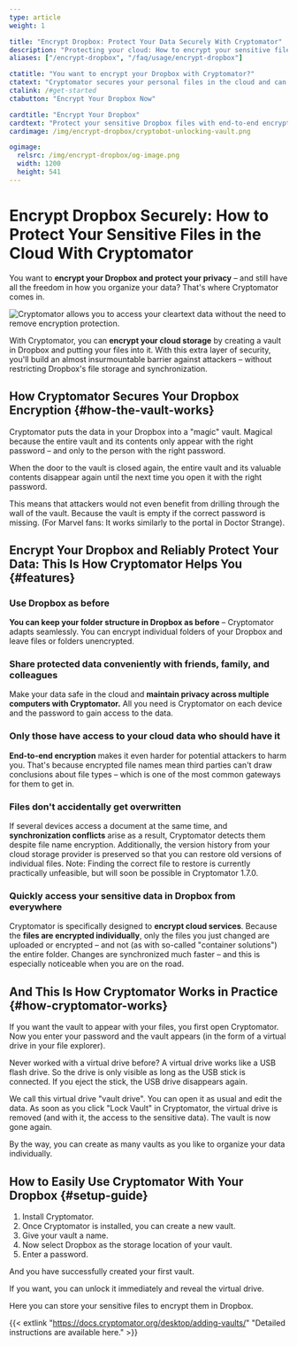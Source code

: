 ```yaml
---
type: article
weight: 1

title: "Encrypt Dropbox: Protect Your Data Securely With Cryptomator"
description: "Protecting your cloud: How to encrypt your sensitive files in Dropbox with Cryptomator."
aliases: ["/encrypt-dropbox", "/faq/usage/encrypt-dropbox"]

ctatitle: "You want to encrypt your Dropbox with Cryptomator?"
ctatext: "Cryptomator secures your personal files in the cloud and can be used without an account. Cryptomator Hub manages team access and is ideal for teams and organizations."
ctalink: /#get-started
ctabutton: "Encrypt Your Dropbox Now"

cardtitle: "Encrypt Your Dropbox"
cardtext: "Protect your sensitive Dropbox files with end-to-end encryption – without compromising synchronization or usability."
cardimage: /img/encrypt-dropbox/cryptobot-unlocking-vault.png

ogimage:
  relsrc: /img/encrypt-dropbox/og-image.png
  width: 1200
  height: 541
---
```


# Encrypt Dropbox Securely: How to Protect Your Sensitive Files in the Cloud With Cryptomator

<p class="lead">You want to <strong>encrypt your Dropbox and protect your privacy</strong> – and still have all the freedom in how you organize your data? That's where Cryptomator comes in.</p>

<img class="inline-block" src="/img/encrypt-dropbox/cryptobot-unlocking-vault.png" srcset="/img/encrypt-dropbox/cryptobot-unlocking-vault.png 1x, /img/encrypt-dropbox/cryptobot-unlocking-vault@2x.png 2x" alt="Cryptomator allows you to access your cleartext data without the need to remove encryption protection." />

With Cryptomator, you can **encrypt your cloud storage** by creating a vault in Dropbox and putting your files into it. With this extra layer of security, you'll build an almost insurmountable barrier against attackers – without restricting Dropbox's file storage and synchronization.

## How Cryptomator Secures Your Dropbox Encryption {#how-the-vault-works}

Cryptomator puts the data in your Dropbox into a "magic" vault. Magical because the entire vault and its contents only appear with the right password – and only to the person with the right password.

When the door to the vault is closed again, the entire vault and its valuable contents disappear again until the next time you open it with the right password.

This means that attackers would not even benefit from drilling through the wall of the vault. Because the vault is empty if the correct password is missing. (For Marvel fans: It works similarly to the portal in Doctor Strange).

## Encrypt Your Dropbox and Reliably Protect Your Data: This Is How Cryptomator Helps You {#features}

<div class="not-prose white-box my-6">
  <div class="px-4 py-2 border-b border-primary">
    <h3 class="font-h3"><i class="fa-brands fa-dropbox text-primary"></i> Use Dropbox as before</h3>
  </div>
  <div class="p-4">
    <p class="font-p"><strong>You can keep your folder structure in Dropbox as before</strong> – Cryptomator adapts seamlessly. You can encrypt individual folders of your Dropbox and leave files or folders unencrypted.</p>
  </div>
</div>

<div class="not-prose white-box my-6">
  <div class="px-4 py-2 border-b border-primary">
    <h3 class="font-h3"><i class="fa-solid fa-share text-primary"></i> Share protected data conveniently with friends, family, and colleagues</h3>
  </div>
  <div class="p-4">
    <p class="font-p">Make your data safe in the cloud and <strong>maintain privacy across multiple computers with Cryptomator.</strong> All you need is Cryptomator on each device and the password to gain access to the data.</p>
  </div>
</div>

<div class="not-prose white-box my-6">
  <div class="px-4 py-2 border-b border-primary">
    <h3 class="font-h3"><i class="fa-solid fa-key text-primary"></i> Only those have access to your cloud data who should have it</h3>
  </div>
  <div class="p-4">
    <p class="font-p"><strong>End-to-end encryption</strong> makes it even harder for potential attackers to harm you. That's because encrypted file names mean third parties can't draw conclusions about file types – which is one of the most common gateways for them to get in.</p>
  </div>
</div>

<div class="not-prose white-box my-6">
  <div class="px-4 py-2 border-b border-primary">
    <h3 class="font-h3"><i class="fa-solid fa-sync text-primary"></i> Files don't accidentally get overwritten</h3>
  </div>
  <div class="p-4">
    <p class="font-p">If several devices access a document at the same time, and <strong>synchronization conflicts</strong> arise as a result, Cryptomator detects them despite file name encryption. Additionally, the version history from your cloud storage provider is preserved so that you can restore old versions of individual files. Note: Finding the correct file to restore is currently practically unfeasible, but will soon be possible in Cryptomator 1.7.0.</p>
  </div>
</div>

<div class="not-prose white-box mt-6 mb-12">
  <div class="px-4 py-2 border-b border-primary">
    <h3 class="font-h3"><i class="fa-solid fa-clouds text-primary"></i> Quickly access your sensitive data in Dropbox from everywhere</h3>
  </div>
  <div class="p-4">
    <p class="font-p">Cryptomator is specifically designed to <strong>encrypt cloud services</strong>. Because the <strong>files are encrypted individually</strong>, only the files you just changed are uploaded or encrypted – and not (as with so-called "container solutions") the entire folder. Changes are synchronized much faster – and this is especially noticeable when you are on the road.</p>
  </div>
</div>

## And This Is How Cryptomator Works in Practice {#how-cryptomator-works}

If you want the vault to appear with your files, you first open Cryptomator. Now you enter your password and the vault appears (in the form of a virtual drive in your file explorer).

Never worked with a virtual drive before? A virtual drive works like a USB flash drive. So the drive is only visible as long as the USB stick is connected. If you eject the stick, the USB drive disappears again.

We call this virtual drive "vault drive". You can open it as usual and edit the data. As soon as you click "Lock Vault" in Cryptomator, the virtual drive is removed (and with it, the access to the sensitive data). The vault is now gone again.

By the way, you can create as many vaults as you like to organize your data individually.

## How to Easily Use Cryptomator With Your Dropbox {#setup-guide}

1. Install Cryptomator.
2. Once Cryptomator is installed, you can create a new vault.
3. Give your vault a name.
4. Now select Dropbox as the storage location of your vault.
5. Enter a password.

And you have successfully created your first vault.

If you want, you can unlock it immediately and reveal the virtual drive.

Here you can store your sensitive files to encrypt them in Dropbox.

{{< extlink "https://docs.cryptomator.org/desktop/adding-vaults/" "Detailed instructions are available here." >}}

